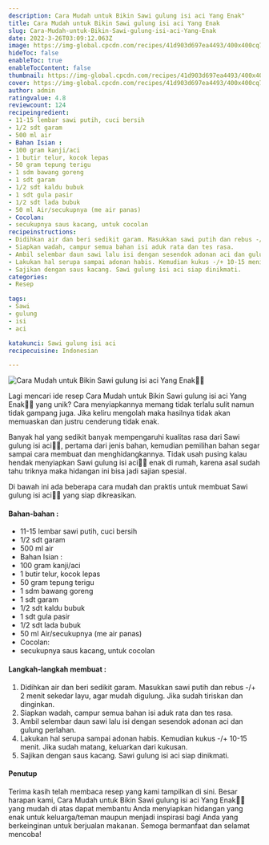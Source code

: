 ```yaml
---
description: Cara Mudah untuk Bikin Sawi gulung isi aci Yang Enak"
title: Cara Mudah untuk Bikin Sawi gulung isi aci Yang Enak
slug: Cara-Mudah-untuk-Bikin-Sawi-gulung-isi-aci-Yang-Enak
date: 2022-3-26T03:09:12.063Z
image: https://img-global.cpcdn.com/recipes/41d903d697ea4493/400x400cq70/photo.jpg
hideToc: false
enableToc: true
enableTocContent: false
thumbnail: https://img-global.cpcdn.com/recipes/41d903d697ea4493/400x400cq70/photo.jpg
cover: https://img-global.cpcdn.com/recipes/41d903d697ea4493/400x400cq70/photo.jpg
author: admin
ratingvalue: 4.8
reviewcount: 124
recipeingredient:
- 11-15 lembar sawi putih, cuci bersih
- 1/2 sdt garam
- 500 ml air
- Bahan Isian :
- 100 gram kanji/aci
- 1 butir telur, kocok lepas
- 50 gram tepung terigu
- 1 sdm bawang goreng
- 1 sdt garam
- 1/2 sdt kaldu bubuk
- 1 sdt gula pasir
- 1/2 sdt lada bubuk
- 50 ml Air/secukupnya (me air panas)
- Cocolan:
- secukupnya saus kacang, untuk cocolan
recipeinstructions:
- Didihkan air dan beri sedikit garam. Masukkan sawi putih dan rebus -/+ 2 menit sekedar layu, agar mudah digulung. Jika sudah tiriskan dan dinginkan.
- Siapkan wadah, campur semua bahan isi aduk rata dan tes rasa.
- Ambil selembar daun sawi lalu isi dengan sesendok adonan aci dan gulung perlahan.
- Lakukan hal serupa sampai adonan habis. Kemudian kukus -/+ 10-15 menit. Jika sudah matang, keluarkan dari kukusan.
- Sajikan dengan saus kacang. Sawi gulung isi aci siap dinikmati.
categories:
- Resep

tags:
- Sawi
- gulung
- isi
- aci

katakunci: Sawi gulung isi aci
recipecuisine: Indonesian

---
```


![Cara Mudah untuk Bikin Sawi gulung isi aci Yang Enak👩‍🍳](https://img-global.cpcdn.com/recipes/41d903d697ea4493/400x400cq70/photo.jpg)

Lagi mencari ide resep Cara Mudah untuk Bikin Sawi gulung isi aci Yang Enak👩‍🍳 yang unik? Cara menyiapkannya memang tidak terlalu sulit namun tidak gampang juga. Jika keliru mengolah maka hasilnya tidak akan memuaskan dan justru cenderung tidak enak.

Banyak hal yang sedikit banyak mempengaruhi kualitas rasa dari Sawi gulung isi aci👩‍🍳, pertama dari jenis bahan, kemudian pemilihan bahan segar sampai cara membuat dan menghidangkannya. Tidak usah pusing kalau hendak menyiapkan Sawi gulung isi aci👩‍🍳 enak di rumah, karena asal sudah tahu triknya maka hidangan ini bisa jadi sajian spesial.

Di bawah ini ada beberapa cara mudah dan praktis untuk membuat Sawi gulung isi aci👩‍🍳 yang siap dikreasikan.

<!--inarticleads1-->

#### Bahan-bahan :

- 11-15 lembar sawi putih, cuci bersih
- 1/2 sdt garam
- 500 ml air
- Bahan Isian :
- 100 gram kanji/aci
- 1 butir telur, kocok lepas
- 50 gram tepung terigu
- 1 sdm bawang goreng
- 1 sdt garam
- 1/2 sdt kaldu bubuk
- 1 sdt gula pasir
- 1/2 sdt lada bubuk
- 50 ml Air/secukupnya (me air panas)
- Cocolan:
- secukupnya saus kacang, untuk cocolan

<!--inarticleads2-->

#### Langkah-langkah membuat :

1. Didihkan air dan beri sedikit garam. Masukkan sawi putih dan rebus -/+ 2 menit sekedar layu, agar mudah digulung. Jika sudah tiriskan dan dinginkan.
1. Siapkan wadah, campur semua bahan isi aduk rata dan tes rasa.
1. Ambil selembar daun sawi lalu isi dengan sesendok adonan aci dan gulung perlahan.
1. Lakukan hal serupa sampai adonan habis. Kemudian kukus -/+ 10-15 menit. Jika sudah matang, keluarkan dari kukusan.
1. Sajikan dengan saus kacang. Sawi gulung isi aci siap dinikmati.

#### Penutup

Terima kasih telah membaca resep yang kami tampilkan di sini. Besar harapan kami, Cara Mudah untuk Bikin Sawi gulung isi aci Yang Enak👩‍🍳 yang mudah di atas dapat membantu Anda menyiapkan hidangan yang enak untuk keluarga/teman maupun menjadi inspirasi bagi Anda yang berkeinginan untuk berjualan makanan. Semoga bermanfaat dan selamat mencoba!